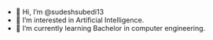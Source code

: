 - 👋 Hi, I’m @sudeshsubedi13
- 👀 I’m interested in Artificial Intelligence.
- 🌱 I’m currently learning Bachelor in computer engineering.

